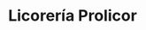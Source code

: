 ---
title: "Licorería Prolicor"
url: /caracas/licoreria-prolicor-av-romulo-gallegos/
shop: alcohol
---